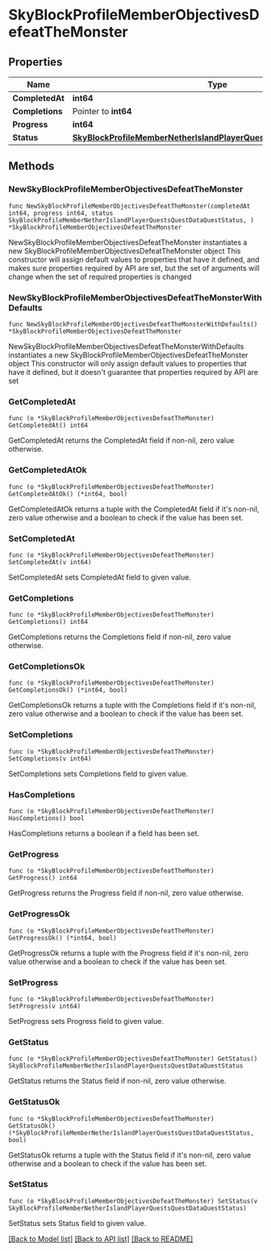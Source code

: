 # SkyBlockProfileMemberObjectivesDefeatTheMonster

## Properties

Name | Type | Description | Notes
------------ | ------------- | ------------- | -------------
**CompletedAt** | **int64** |  | 
**Completions** | Pointer to **int64** |  | [optional] 
**Progress** | **int64** |  | 
**Status** | [**SkyBlockProfileMemberNetherIslandPlayerQuestsQuestDataQuestStatus**](SkyBlockProfileMemberNetherIslandPlayerQuestsQuestDataQuestStatus.md) |  | 

## Methods

### NewSkyBlockProfileMemberObjectivesDefeatTheMonster

`func NewSkyBlockProfileMemberObjectivesDefeatTheMonster(completedAt int64, progress int64, status SkyBlockProfileMemberNetherIslandPlayerQuestsQuestDataQuestStatus, ) *SkyBlockProfileMemberObjectivesDefeatTheMonster`

NewSkyBlockProfileMemberObjectivesDefeatTheMonster instantiates a new SkyBlockProfileMemberObjectivesDefeatTheMonster object
This constructor will assign default values to properties that have it defined,
and makes sure properties required by API are set, but the set of arguments
will change when the set of required properties is changed

### NewSkyBlockProfileMemberObjectivesDefeatTheMonsterWithDefaults

`func NewSkyBlockProfileMemberObjectivesDefeatTheMonsterWithDefaults() *SkyBlockProfileMemberObjectivesDefeatTheMonster`

NewSkyBlockProfileMemberObjectivesDefeatTheMonsterWithDefaults instantiates a new SkyBlockProfileMemberObjectivesDefeatTheMonster object
This constructor will only assign default values to properties that have it defined,
but it doesn't guarantee that properties required by API are set

### GetCompletedAt

`func (o *SkyBlockProfileMemberObjectivesDefeatTheMonster) GetCompletedAt() int64`

GetCompletedAt returns the CompletedAt field if non-nil, zero value otherwise.

### GetCompletedAtOk

`func (o *SkyBlockProfileMemberObjectivesDefeatTheMonster) GetCompletedAtOk() (*int64, bool)`

GetCompletedAtOk returns a tuple with the CompletedAt field if it's non-nil, zero value otherwise
and a boolean to check if the value has been set.

### SetCompletedAt

`func (o *SkyBlockProfileMemberObjectivesDefeatTheMonster) SetCompletedAt(v int64)`

SetCompletedAt sets CompletedAt field to given value.


### GetCompletions

`func (o *SkyBlockProfileMemberObjectivesDefeatTheMonster) GetCompletions() int64`

GetCompletions returns the Completions field if non-nil, zero value otherwise.

### GetCompletionsOk

`func (o *SkyBlockProfileMemberObjectivesDefeatTheMonster) GetCompletionsOk() (*int64, bool)`

GetCompletionsOk returns a tuple with the Completions field if it's non-nil, zero value otherwise
and a boolean to check if the value has been set.

### SetCompletions

`func (o *SkyBlockProfileMemberObjectivesDefeatTheMonster) SetCompletions(v int64)`

SetCompletions sets Completions field to given value.

### HasCompletions

`func (o *SkyBlockProfileMemberObjectivesDefeatTheMonster) HasCompletions() bool`

HasCompletions returns a boolean if a field has been set.

### GetProgress

`func (o *SkyBlockProfileMemberObjectivesDefeatTheMonster) GetProgress() int64`

GetProgress returns the Progress field if non-nil, zero value otherwise.

### GetProgressOk

`func (o *SkyBlockProfileMemberObjectivesDefeatTheMonster) GetProgressOk() (*int64, bool)`

GetProgressOk returns a tuple with the Progress field if it's non-nil, zero value otherwise
and a boolean to check if the value has been set.

### SetProgress

`func (o *SkyBlockProfileMemberObjectivesDefeatTheMonster) SetProgress(v int64)`

SetProgress sets Progress field to given value.


### GetStatus

`func (o *SkyBlockProfileMemberObjectivesDefeatTheMonster) GetStatus() SkyBlockProfileMemberNetherIslandPlayerQuestsQuestDataQuestStatus`

GetStatus returns the Status field if non-nil, zero value otherwise.

### GetStatusOk

`func (o *SkyBlockProfileMemberObjectivesDefeatTheMonster) GetStatusOk() (*SkyBlockProfileMemberNetherIslandPlayerQuestsQuestDataQuestStatus, bool)`

GetStatusOk returns a tuple with the Status field if it's non-nil, zero value otherwise
and a boolean to check if the value has been set.

### SetStatus

`func (o *SkyBlockProfileMemberObjectivesDefeatTheMonster) SetStatus(v SkyBlockProfileMemberNetherIslandPlayerQuestsQuestDataQuestStatus)`

SetStatus sets Status field to given value.



[[Back to Model list]](../README.md#documentation-for-models) [[Back to API list]](../README.md#documentation-for-api-endpoints) [[Back to README]](../README.md)



